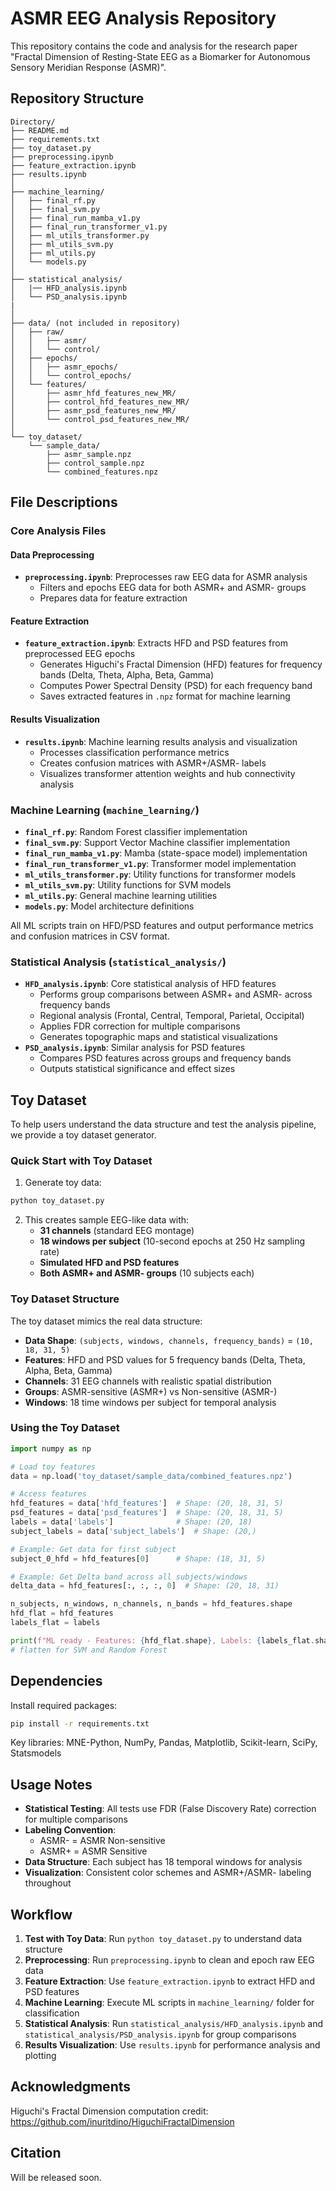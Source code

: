# ASMR EEG Analysis Repository

This repository contains the code and analysis for the research paper "Fractal Dimension of Resting-State EEG as a Biomarker for Autonomous Sensory Meridian Response (ASMR)".

## Repository Structure

```
Directory/
├── README.md
├── requirements.txt
├── toy_dataset.py
├── preprocessing.ipynb
├── feature_extraction.ipynb
├── results.ipynb
│
├── machine_learning/
│   ├── final_rf.py
│   ├── final_svm.py
│   ├── final_run_mamba_v1.py
│   ├── final_run_transformer_v1.py
│   ├── ml_utils_transformer.py
│   ├── ml_utils_svm.py
│   ├── ml_utils.py
│   └── models.py
│
├── statistical_analysis/
│   |── HFD_analysis.ipynb
│   └── PSD_analysis.ipynb
|
│
├── data/ (not included in repository)
│   ├── raw/
│   │   ├── asmr/
│   │   └── control/
│   ├── epochs/
│   │   ├── asmr_epochs/
│   │   └── control_epochs/
│   └── features/
│       ├── asmr_hfd_features_new_MR/
│       ├── control_hfd_features_new_MR/
│       ├── asmr_psd_features_new_MR/
│       └── control_psd_features_new_MR/
│
└── toy_dataset/
    └── sample_data/
        ├── asmr_sample.npz
        ├── control_sample.npz
        └── combined_features.npz
```

## File Descriptions

### Core Analysis Files

#### Data Preprocessing
- **`preprocessing.ipynb`**: Preprocesses raw EEG data for ASMR analysis
  - Filters and epochs EEG data for both ASMR+ and ASMR- groups
  - Prepares data for feature extraction

#### Feature Extraction
- **`feature_extraction.ipynb`**: Extracts HFD and PSD features from preprocessed EEG epochs
  - Generates Higuchi's Fractal Dimension (HFD) features for frequency bands (Delta, Theta, Alpha, Beta, Gamma)
  - Computes Power Spectral Density (PSD) for each frequency band
  - Saves extracted features in `.npz` format for machine learning

#### Results Visualization
- **`results.ipynb`**: Machine learning results analysis and visualization
  - Processes classification performance metrics
  - Creates confusion matrices with ASMR+/ASMR- labels
  - Visualizes transformer attention weights and hub connectivity analysis

### Machine Learning (`machine_learning/`)

- **`final_rf.py`**: Random Forest classifier implementation
- **`final_svm.py`**: Support Vector Machine classifier implementation  
- **`final_run_mamba_v1.py`**: Mamba (state-space model) implementation
- **`final_run_transformer_v1.py`**: Transformer model implementation
- **`ml_utils_transformer.py`**: Utility functions for transformer models
- **`ml_utils_svm.py`**: Utility functions for SVM models
- **`ml_utils.py`**: General machine learning utilities
- **`models.py`**: Model architecture definitions

All ML scripts train on HFD/PSD features and output performance metrics and confusion matrices in CSV format.

### Statistical Analysis (`statistical_analysis/`)

- **`HFD_analysis.ipynb`**: Core statistical analysis of HFD features
  - Performs group comparisons between ASMR+ and ASMR- across frequency bands
  - Regional analysis (Frontal, Central, Temporal, Parietal, Occipital)
  - Applies FDR correction for multiple comparisons
  - Generates topographic maps and statistical visualizations
- **`PSD_analysis.ipynb`**: Similar analysis for PSD features
  - Compares PSD features across groups and frequency bands
  - Outputs statistical significance and effect sizes


## Toy Dataset

To help users understand the data structure and test the analysis pipeline, we provide a toy dataset generator.

### Quick Start with Toy Dataset

1. Generate toy data:
```bash
python toy_dataset.py
```

2. This creates sample EEG-like data with:
   - **31 channels** (standard EEG montage)
   - **18 windows per subject** (10-second epochs at 250 Hz sampling rate)
   - **Simulated HFD and PSD features**
   - **Both ASMR+ and ASMR- groups** (10 subjects each)

### Toy Dataset Structure

The toy dataset mimics the real data structure:
- **Data Shape**: `(subjects, windows, channels, frequency_bands)` = `(10, 18, 31, 5)`
- **Features**: HFD and PSD values for 5 frequency bands (Delta, Theta, Alpha, Beta, Gamma)
- **Channels**: 31 EEG channels with realistic spatial distribution
- **Groups**: ASMR-sensitive (ASMR+) vs Non-sensitive (ASMR-)
- **Windows**: 18 time windows per subject for temporal analysis

### Using the Toy Dataset

```python
import numpy as np

# Load toy features
data = np.load('toy_dataset/sample_data/combined_features.npz')

# Access features
hfd_features = data['hfd_features']  # Shape: (20, 18, 31, 5)
psd_features = data['psd_features']  # Shape: (20, 18, 31, 5)
labels = data['labels']              # Shape: (20, 18)
subject_labels = data['subject_labels']  # Shape: (20,)

# Example: Get data for first subject
subject_0_hfd = hfd_features[0]      # Shape: (18, 31, 5)

# Example: Get Delta band across all subjects/windows
delta_data = hfd_features[:, :, :, 0]  # Shape: (20, 18, 31)

n_subjects, n_windows, n_channels, n_bands = hfd_features.shape
hfd_flat = hfd_features
labels_flat = labels

print(f"ML ready - Features: {hfd_flat.shape}, Labels: {labels_flat.shape}")
# flatten for SVM and Random Forest
```

## Dependencies

Install required packages:
```bash
pip install -r requirements.txt
```

Key libraries: MNE-Python, NumPy, Pandas, Matplotlib, Scikit-learn, SciPy, Statsmodels

## Usage Notes

- **Statistical Testing**: All tests use FDR (False Discovery Rate) correction for multiple comparisons
- **Labeling Convention**: 
  - ASMR- = ASMR Non-sensitive
  - ASMR+ = ASMR Sensitive
- **Data Structure**: Each subject has 18 temporal windows for analysis
- **Visualization**: Consistent color schemes and ASMR+/ASMR- labeling throughout

## Workflow

1. **Test with Toy Data**: Run `python toy_dataset.py` to understand data structure
2. **Preprocessing**: Run `preprocessing.ipynb` to clean and epoch raw EEG data
3. **Feature Extraction**: Use `feature_extraction.ipynb` to extract HFD and PSD features
4. **Machine Learning**: Execute ML scripts in `machine_learning/` folder for classification
5. **Statistical Analysis**: Run `statistical_analysis/HFD_analysis.ipynb` and `statistical_analysis/PSD_analysis.ipynb` for group comparisons
6. **Results Visualization**: Use `results.ipynb` for performance analysis and plotting


## Acknowledgments
Higuchi's Fractal Dimension computation credit: https://github.com/inuritdino/HiguchiFractalDimension

## Citation
Will be released soon.
